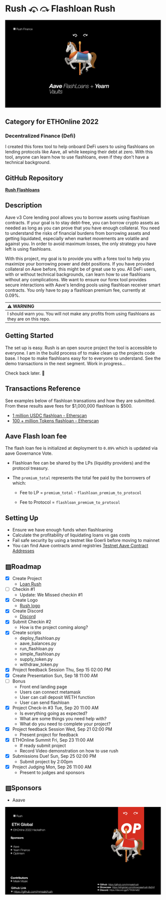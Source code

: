 
# Rush ⤽ ⤼ Flashloan Rush
![Rush](./images/rush_flashloans/rush_flashloans.002.jpeg)

## Category for ETHOnline 2022

### **Decentralized Finance (Defi)** 

I created this forex tool to help onboard DeFi users to using flashloans on lending protocols like Aave, all while keeping their debt at zero. With this tool, anyone can learn how to use flashloans, even if they don't have a technical background.

## GitHub Repository
[**Rush Flashloans**](https://github.com/mmsaki/rush)

## Description

Aave v3 Core lending pool allows you to borrow assets using flashloan contracts. If your goal is to stay debt-free, you can borrow crypto assets as needed as long as you can prove that you have enough collateral. You need to understand the risks of financial burdens from borrowing assets and getting liquidated, especially when market movements are volatile and against you. In order to avoid maximum losses, the only strategy you have left is using flashloans.

With this project, my goal is to provide you with a forex tool to help you maximize your borrowing power and debt positions. If you have provided collateral on Aave before, this might be of great use to you. All DeFi users, with or without technical backgrounds, can learn how to use flashloans without any complications. We want to ensure our forex tool provides secure interactions with Aave's lending pools using flashloan receiver smart contracts. You only have to pay a flashloan premium fee, currently at 0.09%.



| :warning: WARNING          |
|:---------------------------|
| I should warn you. You will not make any profits from using flashloans as they are on this repo.      |


## Getting Started

The set up is easy. Rush is an open source project the tool is accessible to everyone. I am in the build process of to make clean up the projects code base. I hope to make flashloans easy for to everyone to understand. See the demo transactions in the next segment. Work in progress...

Check back later. 👷

## Transactions Reference

See examples below of flashloan transations and how they are submitted. From these results aave fees for $1,000,000 flashloan is $500.

- [1 million USDC flashloan - Etherscan](https://goerli-optimism.etherscan.io/tx/0xe7b6883bc925eef37d318efa3353a24a74ef7b04fd9e2ba2a8bdfa1116d8f1a2)
- [100 + million Tokens flashloan - Etherscan](https://goerli-optimism.etherscan.io/tx/0xb096db8fbf39c390f343603d9dc51bd7ed41f51a47124cb6b1bdb3007f7f7a76)

## Aave Flash loan fee

The flash loan fee is initialized at deployment to `0.09%` which is updated via aave Governance Vote.

- Flashloan fee can be shared by the LPs (liquidity providers) and the protocol treasury.

- The `premium_total` represents the total fee paid by the borrowers of which:

  - Fee to LP = `premium_total` - `flashloan_premium_to_protocol`

  - Fee to Protocol = `flashloan_premium_to_protocol`

## Setting Up

- Ensure we have enough funds when flashloaning
- Calculate the profitability of liquidating loans vs gas costs
- Fail safe security by using a testnet like Goerli before moving to mainnet
- You can find Aave contracts annd registries [Testnet Aave Contract Addresses](https://docs.aave.com/developers/deployed-contracts/v3-testnet-addresses)

## ▨Roadmap

- [x] Create Project
    - [Loan Rush](https://ethglobal.com/showcase/rush-8s2mf)
- [ ] Checkin #1
   - Update: We Missed checkin #1
- [x] Create Logo
    - [Rush logo](./images/carousel.png)
- [x] Create Discord
    - [Discord](https://discord.gg/57TA3bHx62)
- [x] Submit Checkin #2 
    - How is the project coming along?
- [x] Create scripts
    - deploy_flashloan.py
    - aave_balances.py
    - run_flashloan.py
    - simple_flashloan.py
    - supply_token.py
    - withdraw_token.py
- [x] Project feedback Session Thu, Sep 15 02:00 PM
- [x] Create Presentation Sun, Sep 18 11:00 AM
- [ ] Bonus
    - Front end landing page
    - Users can connect metamask
    - User can call deposit WETH function
    - User can send flashloan
- [x] Project Check-in #3 Tue, Sep 20 11:00 AM
    - Is everything going as expected?
    - What are some things you need help with?
    - What do you need to complete your project?
- [x] Project feedback Session Wed, Sep 21 02:00 PM
    - Present project for feedback
- [x] ETHOnline Summit Fri, Sep 23 11:00 AM
    - If ready submit project
    - Record Video demonstration on how to use rush
- [x] Submissions Due! Sun, Sep 25 02:00 PM
    - Submit project by 2:00pm
- [x] Project Judging Mon, Sep 26 11:00 AM
    - Present to judges and sponsors
 

## ▧Sponsors
- Aaave

![Optimism Goerli](./images/rush_flashloans/rush_flashloans.012.jpeg)
